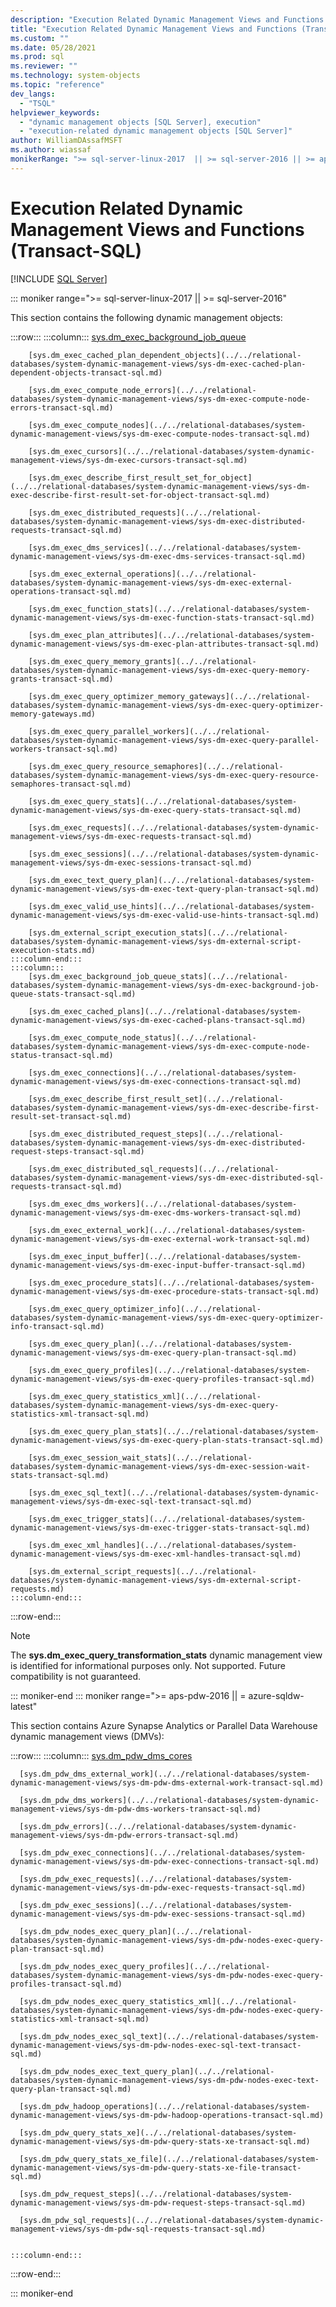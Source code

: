 ```yaml
---
description: "Execution Related Dynamic Management Views and Functions (Transact-SQL)"
title: "Execution Related Dynamic Management Views and Functions (Transact-SQL)"
ms.custom: ""
ms.date: 05/28/2021
ms.prod: sql
ms.reviewer: ""
ms.technology: system-objects
ms.topic: "reference"
dev_langs: 
  - "TSQL"
helpviewer_keywords: 
  - "dynamic management objects [SQL Server], execution"
  - "execution-related dynamic management objects [SQL Server]"
author: WilliamDAssafMSFT
ms.author: wiassaf
monikerRange: ">= sql-server-linux-2017  || >= sql-server-2016 || >= aps-pdw-2016 || = azure-sqldw-latest"
---
```

# Execution Related Dynamic Management Views and Functions (Transact-SQL)
[!INCLUDE [SQL Server](../../includes/applies-to-version/sqlserver.md)]

::: moniker range=">= sql-server-linux-2017 || >= sql-server-2016"

  This section contains the following dynamic management objects:  
  
:::row:::
    :::column:::
        [sys.dm_exec_background_job_queue](../../relational-databases/system-dynamic-management-views/sys-dm-exec-background-job-queue-transact-sql.md)

        [sys.dm_exec_cached_plan_dependent_objects](../../relational-databases/system-dynamic-management-views/sys-dm-exec-cached-plan-dependent-objects-transact-sql.md)

        [sys.dm_exec_compute_node_errors](../../relational-databases/system-dynamic-management-views/sys-dm-exec-compute-node-errors-transact-sql.md)

        [sys.dm_exec_compute_nodes](../../relational-databases/system-dynamic-management-views/sys-dm-exec-compute-nodes-transact-sql.md)

        [sys.dm_exec_cursors](../../relational-databases/system-dynamic-management-views/sys-dm-exec-cursors-transact-sql.md)

        [sys.dm_exec_describe_first_result_set_for_object](../../relational-databases/system-dynamic-management-views/sys-dm-exec-describe-first-result-set-for-object-transact-sql.md)

        [sys.dm_exec_distributed_requests](../../relational-databases/system-dynamic-management-views/sys-dm-exec-distributed-requests-transact-sql.md)

        [sys.dm_exec_dms_services](../../relational-databases/system-dynamic-management-views/sys-dm-exec-dms-services-transact-sql.md)

        [sys.dm_exec_external_operations](../../relational-databases/system-dynamic-management-views/sys-dm-exec-external-operations-transact-sql.md)

        [sys.dm_exec_function_stats](../../relational-databases/system-dynamic-management-views/sys-dm-exec-function-stats-transact-sql.md)

        [sys.dm_exec_plan_attributes](../../relational-databases/system-dynamic-management-views/sys-dm-exec-plan-attributes-transact-sql.md)

        [sys.dm_exec_query_memory_grants](../../relational-databases/system-dynamic-management-views/sys-dm-exec-query-memory-grants-transact-sql.md)

        [sys.dm_exec_query_optimizer_memory_gateways](../../relational-databases/system-dynamic-management-views/sys-dm-exec-query-optimizer-memory-gateways.md)

        [sys.dm_exec_query_parallel_workers](../../relational-databases/system-dynamic-management-views/sys-dm-exec-query-parallel-workers-transact-sql.md)

        [sys.dm_exec_query_resource_semaphores](../../relational-databases/system-dynamic-management-views/sys-dm-exec-query-resource-semaphores-transact-sql.md)

        [sys.dm_exec_query_stats](../../relational-databases/system-dynamic-management-views/sys-dm-exec-query-stats-transact-sql.md)

        [sys.dm_exec_requests](../../relational-databases/system-dynamic-management-views/sys-dm-exec-requests-transact-sql.md)

        [sys.dm_exec_sessions](../../relational-databases/system-dynamic-management-views/sys-dm-exec-sessions-transact-sql.md)

        [sys.dm_exec_text_query_plan](../../relational-databases/system-dynamic-management-views/sys-dm-exec-text-query-plan-transact-sql.md)

        [sys.dm_exec_valid_use_hints](../../relational-databases/system-dynamic-management-views/sys-dm-exec-valid-use-hints-transact-sql.md)

        [sys.dm_external_script_execution_stats](../../relational-databases/system-dynamic-management-views/sys-dm-external-script-execution-stats.md)
    :::column-end:::
    :::column:::
        [sys.dm_exec_background_job_queue_stats](../../relational-databases/system-dynamic-management-views/sys-dm-exec-background-job-queue-stats-transact-sql.md)

        [sys.dm_exec_cached_plans](../../relational-databases/system-dynamic-management-views/sys-dm-exec-cached-plans-transact-sql.md)

        [sys.dm_exec_compute_node_status](../../relational-databases/system-dynamic-management-views/sys-dm-exec-compute-node-status-transact-sql.md)

        [sys.dm_exec_connections](../../relational-databases/system-dynamic-management-views/sys-dm-exec-connections-transact-sql.md)

        [sys.dm_exec_describe_first_result_set](../../relational-databases/system-dynamic-management-views/sys-dm-exec-describe-first-result-set-transact-sql.md)

        [sys.dm_exec_distributed_request_steps](../../relational-databases/system-dynamic-management-views/sys-dm-exec-distributed-request-steps-transact-sql.md)

        [sys.dm_exec_distributed_sql_requests](../../relational-databases/system-dynamic-management-views/sys-dm-exec-distributed-sql-requests-transact-sql.md)

        [sys.dm_exec_dms_workers](../../relational-databases/system-dynamic-management-views/sys-dm-exec-dms-workers-transact-sql.md)

        [sys.dm_exec_external_work](../../relational-databases/system-dynamic-management-views/sys-dm-exec-external-work-transact-sql.md)

        [sys.dm_exec_input_buffer](../../relational-databases/system-dynamic-management-views/sys-dm-exec-input-buffer-transact-sql.md)

        [sys.dm_exec_procedure_stats](../../relational-databases/system-dynamic-management-views/sys-dm-exec-procedure-stats-transact-sql.md)

        [sys.dm_exec_query_optimizer_info](../../relational-databases/system-dynamic-management-views/sys-dm-exec-query-optimizer-info-transact-sql.md)

        [sys.dm_exec_query_plan](../../relational-databases/system-dynamic-management-views/sys-dm-exec-query-plan-transact-sql.md)

        [sys.dm_exec_query_profiles](../../relational-databases/system-dynamic-management-views/sys-dm-exec-query-profiles-transact-sql.md)

        [sys.dm_exec_query_statistics_xml](../../relational-databases/system-dynamic-management-views/sys-dm-exec-query-statistics-xml-transact-sql.md)

        [sys.dm_exec_query_plan_stats](../../relational-databases/system-dynamic-management-views/sys-dm-exec-query-plan-stats-transact-sql.md)

        [sys.dm_exec_session_wait_stats](../../relational-databases/system-dynamic-management-views/sys-dm-exec-session-wait-stats-transact-sql.md)

        [sys.dm_exec_sql_text](../../relational-databases/system-dynamic-management-views/sys-dm-exec-sql-text-transact-sql.md)

        [sys.dm_exec_trigger_stats](../../relational-databases/system-dynamic-management-views/sys-dm-exec-trigger-stats-transact-sql.md)

        [sys.dm_exec_xml_handles](../../relational-databases/system-dynamic-management-views/sys-dm-exec-xml-handles-transact-sql.md)

        [sys.dm_external_script_requests](../../relational-databases/system-dynamic-management-views/sys-dm-external-script-requests.md)
    :::column-end:::
:::row-end:::

> [!NOTE]  
>  The **sys.dm_exec_query_transformation_stats** dynamic management view is identified for informational purposes only. Not supported. Future compatibility is not guaranteed.  

::: moniker-end
::: moniker range=">= aps-pdw-2016 || = azure-sqldw-latest"
  
This section contains Azure Synapse Analytics or Parallel Data Warehouse dynamic management views (DMVs):

:::row:::
    :::column:::
      [sys.dm_pdw_dms_cores](../../relational-databases/system-dynamic-management-views/sys-dm-pdw-dms-cores-transact-sql.md)   

      [sys.dm_pdw_dms_external_work](../../relational-databases/system-dynamic-management-views/sys-dm-pdw-dms-external-work-transact-sql.md)   

      [sys.dm_pdw_dms_workers](../../relational-databases/system-dynamic-management-views/sys-dm-pdw-dms-workers-transact-sql.md)   

      [sys.dm_pdw_errors](../../relational-databases/system-dynamic-management-views/sys-dm-pdw-errors-transact-sql.md)

      [sys.dm_pdw_exec_connections](../../relational-databases/system-dynamic-management-views/sys-dm-pdw-exec-connections-transact-sql.md)

      [sys.dm_pdw_exec_requests](../../relational-databases/system-dynamic-management-views/sys-dm-pdw-exec-requests-transact-sql.md)  

      [sys.dm_pdw_exec_sessions](../../relational-databases/system-dynamic-management-views/sys-dm-pdw-exec-sessions-transact-sql.md)

      [sys.dm_pdw_nodes_exec_query_plan](../../relational-databases/system-dynamic-management-views/sys-dm-pdw-nodes-exec-query-plan-transact-sql.md)

      [sys.dm_pdw_nodes_exec_query_profiles](../../relational-databases/system-dynamic-management-views/sys-dm-pdw-nodes-exec-query-profiles-transact-sql.md)

      [sys.dm_pdw_nodes_exec_query_statistics_xml](../../relational-databases/system-dynamic-management-views/sys-dm-pdw-nodes-exec-query-statistics-xml-transact-sql.md)

      [sys.dm_pdw_nodes_exec_sql_text](../../relational-databases/system-dynamic-management-views/sys-dm-pdw-nodes-exec-sql-text-transact-sql.md)

      [sys.dm_pdw_nodes_exec_text_query_plan](../../relational-databases/system-dynamic-management-views/sys-dm-pdw-nodes-exec-text-query-plan-transact-sql.md)

      [sys.dm_pdw_hadoop_operations](../../relational-databases/system-dynamic-management-views/sys-dm-pdw-hadoop-operations-transact-sql.md)

      [sys.dm_pdw_query_stats_xe](../../relational-databases/system-dynamic-management-views/sys-dm-pdw-query-stats-xe-transact-sql.md)

      [sys.dm_pdw_query_stats_xe_file](../../relational-databases/system-dynamic-management-views/sys-dm-pdw-query-stats-xe-file-transact-sql.md)

      [sys.dm_pdw_request_steps](../../relational-databases/system-dynamic-management-views/sys-dm-pdw-request-steps-transact-sql.md)

      [sys.dm_pdw_sql_requests](../../relational-databases/system-dynamic-management-views/sys-dm-pdw-sql-requests-transact-sql.md)


    :::column-end:::
:::row-end:::

::: moniker-end

